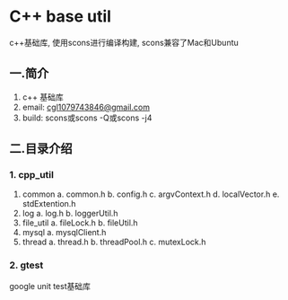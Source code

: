 # C++ base util
c++基础库, 使用scons进行编译构建, scons兼容了Mac和Ubuntu

## 一.简介
1. c++ 基础库
2. email: cgl1079743846@gmail.com
3. build: scons或scons -Q或scons -j4

## 二.目录介绍 
### 1. cpp_util
1. common
   a. common.h
   b. config.h
   c. argvContext.h
   d. localVector.h
   e. stdExtention.h
2. log
   a. log.h
   b. loggerUtil.h
3. file_util
   a. fileLock.h
   b. fileUtil.h
4. mysql
   a. mysqlClient.h
5. thread
   a. thread.h
   b. threadPool.h
   c. mutexLock.h
### 2. gtest
google unit test基础库
